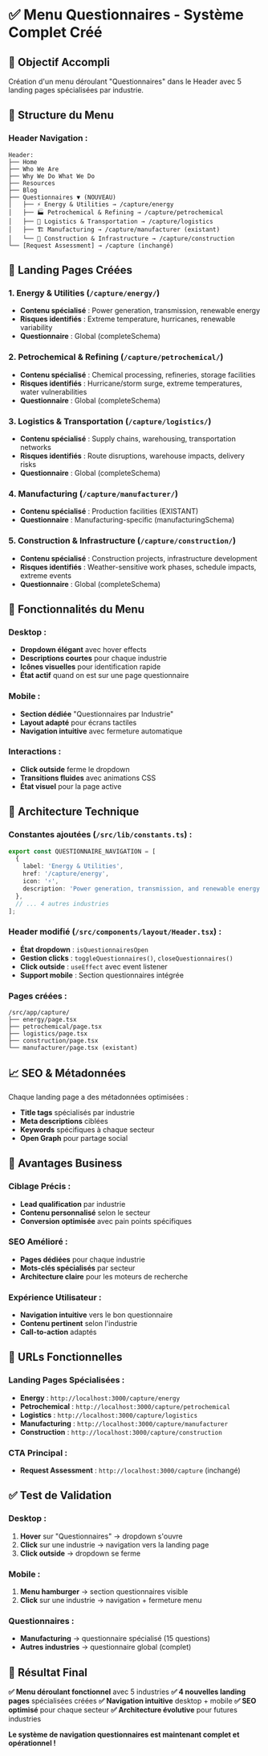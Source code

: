 # ✅ Menu Questionnaires - Système Complet Créé

## 🎯 **Objectif Accompli**

Création d'un menu déroulant "Questionnaires" dans le Header avec 5 landing pages spécialisées par industrie.

## 🔗 **Structure du Menu**

### **Header Navigation :**
```
Header:
├── Home
├── Who We Are  
├── Why We Do What We Do
├── Resources
├── Blog
├── Questionnaires ▼ (NOUVEAU)
│   ├── ⚡ Energy & Utilities → /capture/energy
│   ├── 🏭 Petrochemical & Refining → /capture/petrochemical
│   ├── 🚛 Logistics & Transportation → /capture/logistics
│   ├── 🏗️ Manufacturing → /capture/manufacturer (existant)
│   └── 🏢 Construction & Infrastructure → /capture/construction
└── [Request Assessment] → /capture (inchangé)
```

## 📁 **Landing Pages Créées**

### **1. Energy & Utilities** (`/capture/energy/`)
- **Contenu spécialisé** : Power generation, transmission, renewable energy
- **Risques identifiés** : Extreme temperature, hurricanes, renewable variability
- **Questionnaire** : Global (completeSchema)

### **2. Petrochemical & Refining** (`/capture/petrochemical/`)
- **Contenu spécialisé** : Chemical processing, refineries, storage facilities
- **Risques identifiés** : Hurricane/storm surge, extreme temperatures, water vulnerabilities
- **Questionnaire** : Global (completeSchema)

### **3. Logistics & Transportation** (`/capture/logistics/`)
- **Contenu spécialisé** : Supply chains, warehousing, transportation networks
- **Risques identifiés** : Route disruptions, warehouse impacts, delivery risks
- **Questionnaire** : Global (completeSchema)

### **4. Manufacturing** (`/capture/manufacturer/`)
- **Contenu spécialisé** : Production facilities (EXISTANT)
- **Questionnaire** : Manufacturing-specific (manufacturingSchema)

### **5. Construction & Infrastructure** (`/capture/construction/`)
- **Contenu spécialisé** : Construction projects, infrastructure development
- **Risques identifiés** : Weather-sensitive work phases, schedule impacts, extreme events
- **Questionnaire** : Global (completeSchema)

## 🎨 **Fonctionnalités du Menu**

### **Desktop :**
- **Dropdown élégant** avec hover effects
- **Descriptions courtes** pour chaque industrie
- **Icônes visuelles** pour identification rapide
- **État actif** quand on est sur une page questionnaire

### **Mobile :**
- **Section dédiée** "Questionnaires par Industrie"
- **Layout adapté** pour écrans tactiles
- **Navigation intuitive** avec fermeture automatique

### **Interactions :**
- **Click outside** ferme le dropdown
- **Transitions fluides** avec animations CSS
- **État visuel** pour la page active

## 🔧 **Architecture Technique**

### **Constantes ajoutées** (`/src/lib/constants.ts`) :
```typescript
export const QUESTIONNAIRE_NAVIGATION = [
  { 
    label: 'Energy & Utilities', 
    href: '/capture/energy',
    icon: '⚡',
    description: 'Power generation, transmission, and renewable energy operations'
  },
  // ... 4 autres industries
];
```

### **Header modifié** (`/src/components/layout/Header.tsx`) :
- **État dropdown** : `isQuestionnairesOpen`
- **Gestion clicks** : `toggleQuestionnaires()`, `closeQuestionnaires()`
- **Click outside** : `useEffect` avec event listener
- **Support mobile** : Section questionnaires intégrée

### **Pages créées** :
```
/src/app/capture/
├── energy/page.tsx
├── petrochemical/page.tsx
├── logistics/page.tsx
├── construction/page.tsx
└── manufacturer/page.tsx (existant)
```

## 📈 **SEO & Métadonnées**

Chaque landing page a des métadonnées optimisées :
- **Title tags** spécialisés par industrie
- **Meta descriptions** ciblées
- **Keywords** spécifiques à chaque secteur
- **Open Graph** pour partage social

## 🎯 **Avantages Business**

### **Ciblage Précis :**
- **Lead qualification** par industrie
- **Contenu personnalisé** selon le secteur
- **Conversion optimisée** avec pain points spécifiques

### **SEO Amélioré :**
- **Pages dédiées** pour chaque industrie
- **Mots-clés spécialisés** par secteur
- **Architecture claire** pour les moteurs de recherche

### **Expérience Utilisateur :**
- **Navigation intuitive** vers le bon questionnaire
- **Contenu pertinent** selon l'industrie
- **Call-to-action** adaptés

## 🚀 **URLs Fonctionnelles**

### **Landing Pages Spécialisées :**
- **Energy** : `http://localhost:3000/capture/energy`
- **Petrochemical** : `http://localhost:3000/capture/petrochemical`
- **Logistics** : `http://localhost:3000/capture/logistics`
- **Manufacturing** : `http://localhost:3000/capture/manufacturer`
- **Construction** : `http://localhost:3000/capture/construction`

### **CTA Principal :**
- **Request Assessment** : `http://localhost:3000/capture` (inchangé)

## ✅ **Test de Validation**

### **Desktop :**
1. **Hover** sur "Questionnaires" → dropdown s'ouvre
2. **Click** sur une industrie → navigation vers la landing page
3. **Click outside** → dropdown se ferme

### **Mobile :**
1. **Menu hamburger** → section questionnaires visible
2. **Click** sur une industrie → navigation + fermeture menu

### **Questionnaires :**
- **Manufacturing** → questionnaire spécialisé (15 questions)
- **Autres industries** → questionnaire global (complet)

## 🎉 **Résultat Final**

**✅ Menu déroulant fonctionnel** avec 5 industries
**✅ 4 nouvelles landing pages** spécialisées créées
**✅ Navigation intuitive** desktop + mobile
**✅ SEO optimisé** pour chaque secteur
**✅ Architecture évolutive** pour futures industries

**Le système de navigation questionnaires est maintenant complet et opérationnel !**
